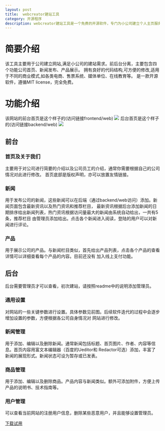 ```yaml
---
layout: post
title:  webcreator建站工具
category: 开源程序 
description: webcreator建站工具是一个免费的开源软件，专门为小公司建立个人主页服务。可方便的修改扩展，适用于不同的企业
---
```


# 简要介绍
该工具主要用于公司建立网站,满足小公司的建站需求。前后台分离，主要包含四个功能公司首页、新闻发布、产品展示。
拥有良好的代码结构,可方便的修改,适用于不同的商业模式,如各类电商、售票系统、媒体单位、在线教育等。
是一款开源软件，遵循MIT license，完全免费。

# 功能介绍

该网站的前台首页是这个样子的(访问链接frontend/web)
![]({{site.baseurl}}/assets/img/webhomepage.png)
后台首页是这个样子的(访问链接backend/web)
![]({{site.baseurl}}/assets/img/webbackend.png)
## 前台
### 首页及关于我们

主要用于对公司进行简要的介绍以及公司员工的介绍，通常你需要根据自己的公司情况对此进行修改。
首页底部是版权声明，亦可以放置友情链接。

### 新闻

用于发布公司的新闻，这些新闻可以在后端（通过backend/web访问）添加。新闻页面包含最新资讯以及热门资讯和推荐栏目，
最新资讯根据后台添加新闻的日期排序给出新闻列表，热门资讯根据访问量最大的新闻由系统自动给出，一共有5条，推荐栏目
由管理员添加给出。点击各个新闻进入阅读，登陆的用户可以对新闻进行评论。

### 产品

用于展示公司的产品。与新闻栏目类似，首先给出产品列表，点击各个产品的查看详情可以详细查看每个产品的内容。目前还没有
加入线上支付功能。

## 后台

后台需要管理员才可以查看，初次建站，请按照readme中的说明添加管理员。
### 通用设置

对网站的一些关键参数进行设置。具体参数见前图。后续软件迭代的过程中会逐步增加设置的参数，方便根据各公司自身情况对
网站进行修改。

### 新闻管理
用于添加、编辑以及删除新闻。通常新闻包括标题、首页图片、作者、内容等信息。首页内容用富文本编辑器（百度的Ueditor和
Redactor可选）添加，丰富了新闻的展现形式。新闻状态可设为暂存或已发表。

### 商品管理
用于添加、编辑以及删除商品。产品内容与新闻类似。额外可添加附件，方便上传产品的说明书、技术指南等。

### 用户管理
可以查看当前网站的注册用户信息，删除某些恶意用户，并且能够设置管理员。

[下载试用]({{site.baseurl}}/assets/webcreator-v1.zip)






